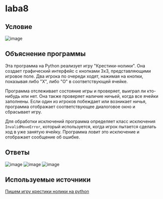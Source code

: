 # laba8
## Условие

![image](https://github.com/KseniyaMaystrenko/laba8/assets/152999073/d74c27c0-5bcd-4f5a-acec-f88c03225679)

## Объяснение программы

Эта программа на Python реализует игру "Крестики-нолики". Она создает графический интерфейс с кнопками 3x3, представляющими игровое поле. Два игрока по очереди ходят, нажимая на кнопки, показывая либо "X", либо "O" в соответствующей ячейке.

Программа отслеживает состояние игры и проверяет, выиграл ли кто-нибудь или нет. Она также проверяет наличие ничьей, когда все ячейки заполнены. Если один из игроков побеждает или возникает ничья, программа отображает соответствующее диалоговое окно и сбрасывает игру.

Для обработки исключений программа определяет класс исключения `InvalidMoveError`, который используется, когда игрок пытается сделать ход в уже занятую ячейку. Программа ловит это исключение и отображает сообщение об ошибке.

## Ответы

![image](https://github.com/KseniyaMaystrenko/laba8/assets/152999073/92c4faf6-d024-43c4-85e7-06fc9a4eb240)
![image](https://github.com/KseniyaMaystrenko/laba8/assets/152999073/bb43ca54-587e-464c-b439-0dfb4d270d99)
![image](https://github.com/KseniyaMaystrenko/laba8/assets/152999073/e67b600c-ad35-496b-85b8-d0f9721c42d0)

## Используемые источники

[Пишем игру крестики нолики на python](https://youtu.be/GElUzJ7-bcI?feature=shared)
